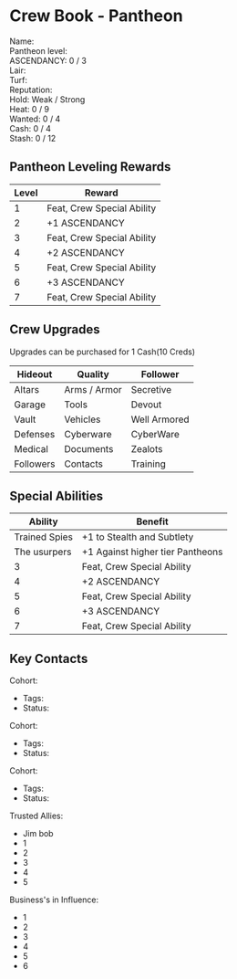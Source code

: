 # Crew Book - Pantheon

Name: \
Pantheon level:\
ASCENDANCY: 0 / 3\
Lair:\
Turf:\
Reputation:\
Hold: Weak / Strong \
Heat: 0 / 9\
Wanted: 0 / 4\
Cash: 0 / 4\
Stash: 0 / 12


## Pantheon Leveling Rewards
| Level | Reward                     |
| ----- | -------------------------- |
| 1     | Feat, Crew Special Ability |
| 2     | +1 ASCENDANCY              |
| 3     | Feat, Crew Special Ability |
| 4     | +2 ASCENDANCY              |
| 5     | Feat, Crew Special Ability |
| 6     | +3 ASCENDANCY              |
| 7     | Feat, Crew Special Ability |

## Crew Upgrades
Upgrades can be purchased for 1 Cash(10 Creds)

| Hideout   | Quality      | Follower     |
| --------- | ------------ | ------------ |
| Altars    | Arms / Armor | Secretive    |
| Garage    | Tools        | Devout       |
| Vault     | Vehicles     | Well Armored |
| Defenses  | Cyberware    | CyberWare    |
| Medical   | Documents    | Zealots      |
| Followers | Contacts     | Training     |

## Special Abilities
| Ability       | Benefit                          |
| ------------- | -------------------------------- |
| Trained Spies | +1 to Stealth and Subtlety       |
| The usurpers  | +1 Against higher tier Pantheons |
| 3             | Feat, Crew Special Ability       |
| 4             | +2 ASCENDANCY                    |
| 5             | Feat, Crew Special Ability       |
| 6             | +3 ASCENDANCY                    |
| 7             | Feat, Crew Special Ability       |

## Key Contacts
Cohort:
* Tags:
* Status:

Cohort:
* Tags:
* Status:

Cohort:
* Tags:
* Status:

Trusted Allies:
* Jim bob
* 1
* 2
* 3
* 4
* 5

Business's in Influence: 
* 1
* 2
* 3
* 4
* 5
* 6